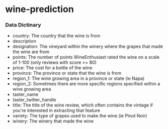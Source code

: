 # wine-prediction


### Data Dictinary

- country: The country that the wine is from
- description
- designation: The vineyard within the winery where the grapes that made the wine are from
- points: The number of points WineEnthusiast rated the wine on a scale of 1-100 (only reviews with score >= 80)
- price: The cost for a bottle of the wine
- province: The province or state that the wine is from
- region_1: The wine growing area in a province or state (ie Napa)
- region_2: Sometimes there are more specific regions specified within a wine growing area
- taster_name
- taster_twitter_handle
- title: The title of the wine review, which often contains the vintage if you're interested in extracting that feature
- variety: The type of grapes used to make the wine (ie Pinot Noir)
- winery: The winery that made the wine
